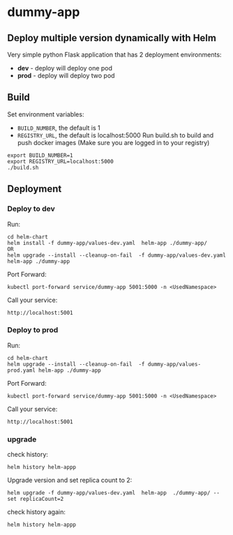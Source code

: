 # dummy-app

## Deploy multiple version dynamically with Helm

Very simple python Flask application that has 2 deployment environments:

- **dev** - deploy will deploy one pod
- **prod** - deploy will deploy two pod


## Build
Set environment variables:

- `BUILD_NUMBER`, the default is 1
- `REGISTRY_URL`, the default is localhost:5000
Run build.sh to build and push docker images
(Make sure you are logged in to your registry)

```
export BUILD_NUMBER=1
export REGISTRY_URL=localhost:5000
./build.sh
```

## Deployment


### Deploy to dev
Run:
```
cd helm-chart
helm install -f dummy-app/values-dev.yaml  helm-app ./dummy-app/
OR
helm upgrade --install --cleanup-on-fail  -f dummy-app/values-dev.yaml helm-app ./dummy-app
```

Port Forward:
```
kubectl port-forward service/dummy-app 5001:5000 -n <UsedNamespace>
```

Call your service:
```
http://localhost:5001
```

### Deploy to prod

Run:
```
cd helm-chart
helm upgrade --install --cleanup-on-fail  -f dummy-app/values-prod.yaml helm-app ./dummy-app
```

Port Forward:
```
kubectl port-forward service/dummy-app 5001:5000 -n <UsedNamespace>
```

Call your service:
```
http://localhost:5001
```

### upgrade
check history:
```
helm history helm-appp
```
Upgrade version and set replica count to 2:
```
helm upgrade -f dummy-app/values-dev.yaml  helm-app  ./dummy-app/ --set replicaCount=2
```
check history again:
```
helm history helm-appp
```